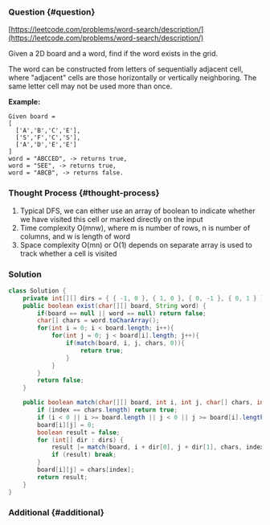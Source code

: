 ### Question {#question}

[https://leetcode.com/problems/word-search/description/](https://leetcode.com/problems/word-search/description/)

Given a 2D board and a word, find if the word exists in the grid.

The word can be constructed from letters of sequentially adjacent cell, where "adjacent" cells are those horizontally or vertically neighboring. The same letter cell may not be used more than once.

**Example:**

```
Given board =
[
  ['A','B','C','E'],
  ['S','F','C','S'],
  ['A','D','E','E']
]
word = "ABCCED", -> returns true,
word = "SEE", -> returns true,
word = "ABCB", -> returns false.
```

### Thought Process {#thought-process}

1. Typical DFS, we can either use an array of boolean to indicate whether we have visited this cell or marked directly on the input
2. Time complexity O\(mnw\), where m is number of rows, n is number of columns, and w is length of word
3. Space complexity O\(mn\) or O\(1\) depends on separate array is used to track whether a cell is visited

### Solution

```java
class Solution {
    private int[][] dirs = { { -1, 0 }, { 1, 0 }, { 0, -1 }, { 0, 1 } };
    public boolean exist(char[][] board, String word) {
        if(board == null || word == null) return false;
        char[] chars = word.toCharArray();
        for(int i = 0; i < board.length; i++){
            for(int j = 0; j < board[i].length; j++){
                if(match(board, i, j, chars, 0)){
                    return true;
                }
            }
        }
        return false;
    }

    public boolean match(char[][] board, int i, int j, char[] chars, int index){
        if (index == chars.length) return true;
        if (i < 0 || i >= board.length || j < 0 || j >= board[i].length || board[i][j] != chars[index]) return false;
        board[i][j] = 0;
        boolean result = false;
        for (int[] dir : dirs) {
            result |= match(board, i + dir[0], j + dir[1], chars, index + 1);
            if (result) break;
        }
        board[i][j] = chars[index];
        return result;
    }
}
```

### Additional {#additional}



